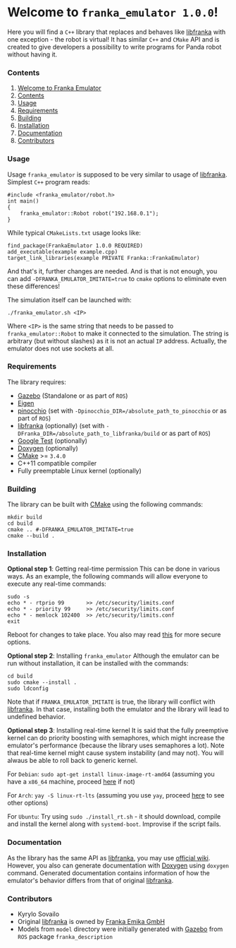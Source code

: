 # Welcome to `franka_emulator 1.0.0`!

Here you will find a `C++` library that replaces and behaves like [libfranka](https://frankaemika.github.io/docs/libfranka.html) with one exception - the robot is virtual! It has similar `C++` and `CMake` API and is created to give developers a possibility to write programs for Panda robot without having it.

### Contents
1. [Welcome to Franka Emulator](#welcome-to-franka-emulator)
2. [Contents](#contents)
3. [Usage](#usage)
4. [Requirements](#requirements)
5. [Building](#building)
6. [Installation](#installation)
7. [Documentation](#documentation)
8. [Contributors](#contributors)

### Usage
Usage `franka_emulator` is supposed to be very similar to usage of [libfranka](https://frankaemika.github.io/docs/libfranka.html). Simplest `C++` program reads:
```
#include <franka_emulator/robot.h>
int main()
{
	franka_emulator::Robot robot("192.168.0.1");
}
```
While typical `CMakeLists.txt` usage looks like:
```
find_package(FrankaEmulator 1.0.0 REQUIRED)
add_executable(example example.cpp)
target_link_libraries(example PRIVATE Franka::FrankaEmulator)
```
And that's it, further changes are needed. And is that is not enough, you can add `-DFRANKA_EMULATOR_IMITATE=true` to `cmake` options to eliminate even these differences!

The simulation itself can be launched with:
```
./franka_emulator.sh <IP>
```
Where `<IP>` is the same string that needs to be passed to `franka_emulator::Robot` to make it connected to the simulation. The string is arbitrary (but without slashes) as it is not an actual `IP` address. Actually, the emulator does not use sockets at all.

### Requirements
The library requires:
 - [Gazebo](http://gazebosim.org) (Standalone or as part of `ROS`)
 - [Eigen](https://eigen.tuxfamily.org)
 - [pinocchio](https://stack-of-tasks.github.io/pinocchio) (set with `-Dpinocchio_DIR=/absolute_path_to_pinocchio` or as part of `ROS`)
 - [libfranka](https://github.com/frankaemika/libfranka) (optionally) (set with `-DFranka_DIR=/absolute_path_to_libfranka/build` or as part of `ROS`)
 - [Google Test](https://github.com/google/googletest) (optionally)
 - [Doxygen](https://www.doxygen.nl/index.html) (optionally)
 - [CMake](https://cmake.org) >= `3.4.0`
 - C++11 compatible compiler
 - Fully preemptable Linux kernel (optionally)

###  Building
The library can be built with [CMake](https://cmake.org) using the following commands:
```
mkdir build
cd build
cmake .. #-DFRANKA_EMULATOR_IMITATE=true
cmake --build .
```

### Installation
**Optional step 1**: Getting real-time permission
This can be done in various ways. As an example, the following commands will allow everyone to execute any real-time commands:
```
sudo -s
echo * - rtprio 99       >> /etc/security/limits.conf
echo * - priority 99     >> /etc/security/limits.conf
echo * - memlock 102400  >> /etc/security/limits.conf
exit
```
Reboot for changes to take place. You also may read [this](https://linux.die.net/man/5/limits.conf) for more secure options.

**Optional step 2**: Installing `franka_emulator`
Although the emulator can be run without installation, it can be installed with the commands:
```
cd build
sudo cmake --install .
sudo ldconfig
```
Note that if `FRANKA_EMULATOR_IMITATE` is true, the library will conflict with [libfranka](https://github.com/frankaemika/libfranka). In that case, installing both the emulator and the library will lead to undefined behavior.

**Optional step 3**: Installing real-time kernel
It is said that the fully preemptive kernel can do priority boosting with semaphores, which might increase the emulator's performance (because the library uses semaphores a lot). Note that real-time kernel might cause system instability (and may not). You will alwaus be able to roll back to generic kernel.

For `Debian`: `sudo apt-get install linux-image-rt-amd64` (assuming you have a `x86_64` machine, proceed [here](https://packages.debian.org/search?keywords=linux-image-rt&searchon=names&suite=stable&section=all) if not)

For `Arch`: `yay -S linux-rt-lts` (assuming you use `yay`, proceed [here](https://wiki.archlinux.org/title/AUR_helpers) to see other options)

For `Ubuntu`: Try using `sudo ./install_rt.sh` - it should download, compile and install the kernel along with `systemd-boot`. Improvise if the script fails.

### Documentation
As the library has the same API as [libfranka](https://frankaemika.github.io/docs/index.html#), you may use [official wiki](https://frankaemika.github.io/libfranka/). However, you also can generate documentation with [Doxygen](https://www.doxygen.nl) using `doxygen` command. Generated documentation contains information of how the emulator's behavior differs from that of original [libfranka](https://frankaemika.github.io/docs/index.html#).

### Contributors
 - Kyrylo Sovailo
 - Original [libfranka](https://github.com/intelligent-soft-robots/o80) is owned by [Franka Emika GmbH](https://www.franka.de)
 - Models from `model` directory were initially generated with [Gazebo](http://gazebosim.org) from `ROS` package `franka_description`
